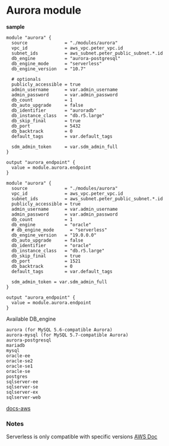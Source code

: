 # Aurora module

**sample**
~~~
module "aurora" {
  source              = "./modules/aurora"
  vpc_id              = aws_vpc.peter_vpc.id
  subnet_ids          = aws_subnet.peter_public_subnet.*.id
  db_engine           = "aurora-postgresql"
  db_engine_mode      = "serverless"
  db_engine_version   = "10.7"

  # optionals
  publicly_accessible = true
  admin_username      = var.admin_username
  admin_password      = var.admin_password
  db_count            = 1
  db_auto_upgrade     = false
  db_identifier       = "auroradb"
  db_instance_class   = "db.r5.large"
  db_skip_final       = true
  db_port             = 5432
  db_backtrack        = 0
  default_tags        = var.default_tags

  sdm_admin_token     = var.sdm_admin_full
}

output "aurora_endpoint" {
  value = module.aurora.endpoint
}

module "aurora" {
  source              = "./modules/aurora"
  vpc_id              = aws_vpc.peter_vpc.id
  subnet_ids          = aws_subnet.peter_public_subnet.*.id
  publicly_accessible = true
  admin_username      = var.admin_username
  admin_password      = var.admin_password
  db_count            = 1
  db_engine           = "oracle"
  # db_engine_mode      = "serverless"
  db_engine_version   = "19.0.0.0"
  db_auto_upgrade     = false
  db_identifier       = "oracle"
  db_instance_class   = "db.r5.large"
  db_skip_final       = true
  db_port             = 1521
  db_backtrack        = 0
  default_tags        = var.default_tags

  sdm_admin_token = var.sdm_admin_full
}

output "aurora_endpoint" {
  value = module.aurora.endpoint
}

~~~
Available DB_engine

    aurora (for MySQL 5.6-compatible Aurora)
    aurora-mysql (for MySQL 5.7-compatible Aurora)
    aurora-postgresql
    mariadb
    mysql
    oracle-ee
    oracle-se2
    oracle-se1
    oracle-se
    postgres
    sqlserver-ee
    sqlserver-se
    sqlserver-ex
    sqlserver-web

[docs-aws](https://docs.aws.amazon.com/AmazonRDS/latest/APIReference/API_CreateDBInstance.html)

### Notes
Serverless is only compatible with specific versions
[AWS Doc](https://docs.aws.amazon.com/AmazonRDS/latest/AuroraUserGuide/aurora-serverless.html#aurora-serverless.limitations)